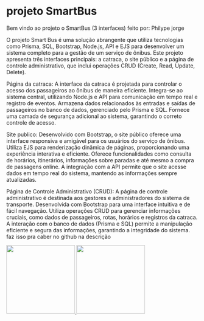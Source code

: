 # projeto SmartBus

Bem vindo ao projeto o SmartBus (3 interfaces)
feito por: Philype jorge 

  
O projeto Smart Bus é uma solução abrangente que utiliza tecnologias como Prisma, SQL, Bootstrap, Node.js, API e EJS para desenvolver um sistema completo para a gestão de um serviço de ônibus. Este projeto apresenta três interfaces principais: a catraca, o site público e a página de controle administrativo, que inclui operações CRUD (Create, Read, Update, Delete).

Página da catraca:
A interface da catraca é projetada para controlar o acesso dos passageiros ao ônibus de maneira eficiente.
Integra-se ao sistema central, utilizando Node.js e API para comunicação em tempo real e registro de eventos.
Armazena dados relacionados às entradas e saídas de passageiros no banco de dados, gerenciado pelo Prisma e SQL.
Fornece uma camada de segurança adicional ao sistema, garantindo o correto controle de acesso.

Site publico:
Desenvolvido com Bootstrap, o site público oferece uma interface responsiva e amigável para os usuários do serviço de ônibus.
Utiliza EJS para renderização dinâmica de páginas, proporcionando uma experiência interativa e eficiente.
Oferece funcionalidades como consulta de horários, itinerários, informações sobre paradas e até mesmo a compra de passagens online.
A integração com a API permite que o site acesse dados em tempo real do sistema, mantendo as informações sempre atualizadas.


Página de Controle Administrativo (CRUD):
A página de controle administrativo é destinada aos gestores e administradores do sistema de transporte.
Desenvolvida com Bootstrap para uma interface intuitiva e de fácil navegação.
Utiliza operações CRUD para gerenciar informações cruciais, como dados de passageiros, rotas, horários e registros da catraca.
A interação com o banco de dados (Prisma e SQL) permite a manipulação eficiente e segura das informações, garantindo a integridade do sistema. faz isso pra caber no github na descrição



<div>
<a href="https://github.com/programadorwolrd">
<img loading="lazy" height="180em" src="https://github-readme-stats.vercel.app/api?username=programadorwolrd&show_icons=true&theme=radical"/>
<img loading="lazy" height="180em" src="https://github-readme-stats.vercel.app/api/top-langs/?username=programadorwolrd&layout=compact"/>
</div>

